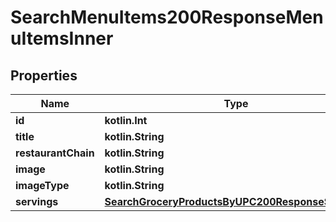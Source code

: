 
# SearchMenuItems200ResponseMenuItemsInner

## Properties
| Name | Type | Description | Notes |
| ------------ | ------------- | ------------- | ------------- |
| **id** | **kotlin.Int** |  |  |
| **title** | **kotlin.String** |  |  |
| **restaurantChain** | **kotlin.String** |  |  |
| **image** | **kotlin.String** |  |  |
| **imageType** | **kotlin.String** |  |  |
| **servings** | [**SearchGroceryProductsByUPC200ResponseServings**](SearchGroceryProductsByUPC200ResponseServings.md) |  |  [optional] |



